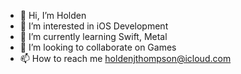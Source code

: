 - 👋 Hi, I’m Holden
- 👀 I’m interested in iOS Development
- 🌱 I’m currently learning Swift, Metal
- 💞️ I’m looking to collaborate on Games
- 📫 How to reach me holdenjthompson@icloud.com
